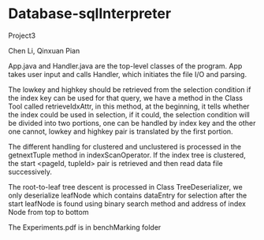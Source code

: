 # Database-sqlInterpreter

Project3

Chen Li, Qinxuan Pian

App.java and Handler.java are the top-level classes of the program. App takes user input and calls Handler, which initiates the file I/O and parsing. 

The lowkey and highkey should be retrieved from the selection condition if the index key can be used for that query, we have a method in the Class Tool called retrieveIdxAttr, in this method, at the beginning, it tells whether the index could be used in selection, if it could, the selection condition will be divided into two portions, one can be handled by index key and the other one cannot, lowkey and highkey
pair is translated by the first portion.

The different handling for clustered and unclustered is processed in the getnextTuple method in indexScanOperator.  If the index tree is clustered, the start <pageId, tupleId> pair is retrieved and then read data file successively.

The root-to-leaf tree descent is processed in Class TreeDeserializer, we only deserialize leafNode which contains dataEntry for selection after the start leafNode is found using binary search method and address of index Node from top to bottom 



The Experiments.pdf is in benchMarking folder